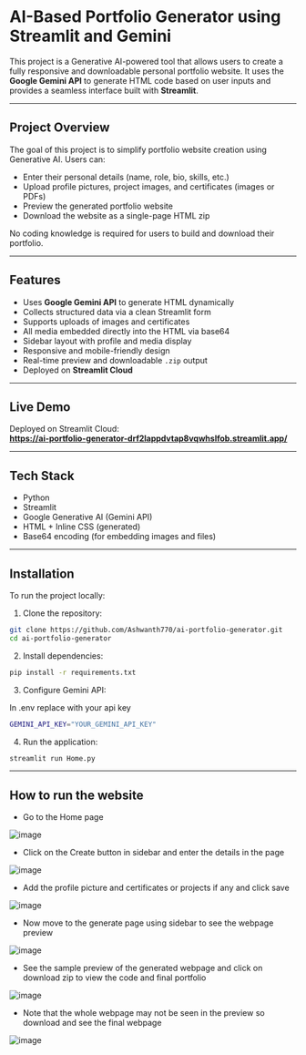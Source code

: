 # AI-Based Portfolio Generator using Streamlit and Gemini

This project is a Generative AI-powered tool that allows users to create a fully responsive and downloadable personal portfolio website. It uses the **Google Gemini API** to generate HTML code based on user inputs and provides a seamless interface built with **Streamlit**.

---

## Project Overview

The goal of this project is to simplify portfolio website creation using Generative AI. Users can:

- Enter their personal details (name, role, bio, skills, etc.)
- Upload profile pictures, project images, and certificates (images or PDFs)
- Preview the generated portfolio website
- Download the website as a single-page HTML zip

No coding knowledge is required for users to build and download their portfolio.

---

## Features

- Uses **Google Gemini API** to generate HTML dynamically
- Collects structured data via a clean Streamlit form
- Supports uploads of images and certificates
- All media embedded directly into the HTML via base64
- Sidebar layout with profile and media display
- Responsive and mobile-friendly design
- Real-time preview and downloadable `.zip` output
- Deployed on **Streamlit Cloud**

---

## Live Demo

Deployed on Streamlit Cloud:  
**https://ai-portfolio-generator-drf2lappdvtap8vqwhslfob.streamlit.app/**  

---

## Tech Stack

- Python
- Streamlit
- Google Generative AI (Gemini API)
- HTML + Inline CSS (generated)
- Base64 encoding (for embedding images and files)

---

## Installation

To run the project locally:

1. Clone the repository:
  
```bash 
git clone https://github.com/Ashwanth770/ai-portfolio-generator.git
cd ai-portfolio-generator
```

2. Install dependencies:

```bash
pip install -r requirements.txt
```

3. Configure Gemini API:

In .env replace with your api key
```bash
GEMINI_API_KEY="YOUR_GEMINI_API_KEY"
```

4. Run the application:

```bash
streamlit run Home.py
```

---


## How to run the website 


- Go to the Home page

![image](https://github.com/user-attachments/assets/9cb3355e-e29d-4a89-83cf-d8f05fe43cb6)


- Click on the Create button in sidebar and enter the details in the page
  
![image](https://github.com/user-attachments/assets/31c39591-f98a-421b-9bb8-0ed4eb2816f6)


- Add the profile picture and certificates or projects if any and click save

![image](https://github.com/user-attachments/assets/05f7e702-3777-4236-af46-488fda6eceaf)


- Now move to the generate page using sidebar to see the webpage preview
  
![image](https://github.com/user-attachments/assets/87d57d4e-48d6-4a55-b410-63275e0c3fc8)


- See the sample preview of the generated webpage and click on download zip to view the code and final portfolio
  
![image](https://github.com/user-attachments/assets/b7f4ed0d-97ab-4645-acb3-91cf01d97e63)


- Note that the whole webpage may not be seen in the preview so download and see the final webpage
  
![image](https://github.com/user-attachments/assets/10a4397d-8ae6-4fb4-a235-d552e2aec1f0)




